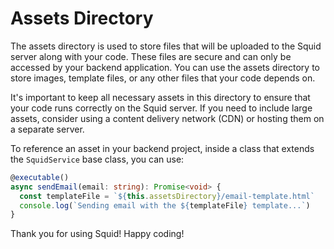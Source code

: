 # Assets Directory

The assets directory is used to store files that will be uploaded to the Squid server along with your code. These files
are secure and can only be accessed by your backend application. You can use the assets directory to store images,
template files, or any other files that your code depends on.

It's important to keep all necessary assets in this directory to ensure that your code runs correctly on the Squid
server. If you need to include large assets, consider using a content delivery network (CDN) or hosting them on a
separate server.

To reference an asset in your backend project, inside a class that extends the `SquidService` base class, you can use:

```typescript
@executable()
async sendEmail(email: string): Promise<void> {
  const templateFile = `${this.assetsDirectory}/email-template.html`
  console.log(`Sending email with the ${templateFile} template...`)
}
```

Thank you for using Squid! Happy coding! 
